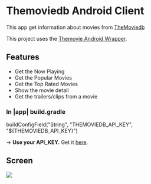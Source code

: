 # Themoviedb Android Client

This app get information about movies from [TheMoviedb](https://www.themoviedb.org/) 

This project uses the [Themovie Android Wrapper](https://github.com/rafaelcrz/themovie_android_wrapper).

## Features
- Get the Now Playing
- Get the Popular Movies
- Get the Top Rated Movies
- Show the movie detail
- Get the trailers/clips from a movie

### In |app| build.gradle

buildConfigField("String", "THEMOVIEDB_API_KEY", "${THEMOVIEDB_API_KEY}")

-> __Use your API_KEY.__ Get it [here](https://developers.themoviedb.org/3/getting-started).

## Screen

<img src="desafio-apps/screenshots/screenhots.png">

